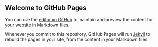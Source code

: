 ## Welcome to GitHub Pages

You can use the [editor on GitHub](https://github.com/antoniocampos/antoniocampos.github.io/edit/master/README.md) to maintain and preview the content for your website in Markdown files.

Whenever you commit to this repository, GitHub Pages will run [Jekyll](https://jekyllrb.com/) to rebuild the pages in your site, from the content in your Markdown files.

